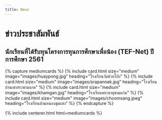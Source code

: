 ```yaml
---
title: News
---
```


# <i class="fas fa-users"></i>ข่าวประชาสัมพันธ์

## นักเรียนที่ได้รับทุนโครงการทุนการศึกษาเพื่อน้อง (TEF-Net) ปีการศึกษา 2561

{% capture mediumcards %}
{%
  include card.html
  size="medium"
  image="images/huaypong.jpg"
  heading="โรงเรียนวัดห้วยโป่ง"
%}
{%
  include card.html
  size="medium"
  image="images/srapannak.jpg"
  heading="โรงเรียนบ้านเขาสระพานนาค"
%}
{%
  include card.html
  size="medium"
  image="images/khamgan.jpg"
  heading="โรงเรียนพระธาตุขามแก่น"
%}
{%
  include card.html
  size="medium"
  image="images/choomsang.jpeg"
  heading="โรงเรียนบ้านหนองชุมแสง"
%}
{% endcapture %}

{% include centerer.html html=mediumcards %}



